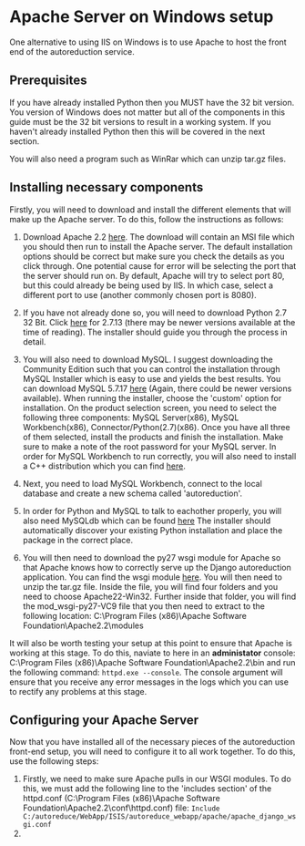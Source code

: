 # Apache Server on Windows setup

One alternative to using IIS on Windows is to use Apache to host the front end of the autoreduction service. 

## Prerequisites

If you have already installed Python then you MUST have the 32 bit version. You version of Windows does not matter but all of the components in this guide must be the 32 bit versions to result in a working system. If you haven't already installed Python then this will be covered in the next section. 

You will also need a program such as WinRar which can unzip tar.gz files.

## Installing necessary components

Firstly, you will need to download and install the different elements that will make up the Apache server. To do this, follow the instructions as follows:

1. Download Apache 2.2 [here](https://archive.apache.org/dist/httpd/binaries/win32/httpd-2.2.25-win32-x86-openssl-0.9.8y.msi). The download will contain an MSI file which you should then run to install the Apache server. The default installation options should be correct but make sure you check the details as you click through. One potential cause for error will be selecting the port that the server should run on. By default, Apache will try to select port 80, but this could already be being used by IIS. In which case, select a different port to use (another commonly chosen port is 8080).

2. If you have not already done so, you will need to download Python 2.7 32 Bit. Click [here](https://www.python.org/ftp/python/2.7.13/python-2.7.13.msi) for 2.7.13 (there may be newer versions available at the time of reading). The installer should guide you through the process in detail.

3. You will also need to download MySQL. I suggest downloading the Community Edition such that you can control the installation through MySQL Installer which is easy to use and yields the best results. You can download MySQL 5.7.17 [here](https://cdn.mysql.com//Downloads/MySQLInstaller/mysql-installer-community-5.7.17.0.msi) (Again, there could be newer versions available). When running the installer, choose the 'custom' option for installation. On the product selection screen, you need to select the following three components: MySQL Server(x86), MySQL Workbench(x86), Connector/Python(2.7)(x86). Once you have all three of them selected, install the products and finish the installation. Make sure to make a note of the root password for your MySQL server. In order for MySQL Workbench to run correctly, you will also need to install a C++ distribution which you can find [here](https://download.microsoft.com/download/2/E/6/2E61CFA4-993B-4DD4-91DA-3737CD5CD6E3/vcredist_x86.exe).

4. Next, you need to load MySQL Workbench, connect to the local database and create a new schema called 'autoreduction'. 

5. In order for Python and MySQL to talk to eachother properly, you will also need MySQLdb which can be found [here](https://kent.dl.sourceforge.net/project/mysql-python/mysql-python/1.2.3/MySQL-python-1.2.3.win32-py2.7.msi) The installer should automatically discover your existing Python installation and place the package in the correct place.

6. You will then need to download the py27 wsgi module for Apache so that Apache knows how to correctly serve up the Django autoreduction application. You can find the wsgi module [here](https://github-cloud.s3.amazonaws.com/releases/15648929/da6a22d0-08a6-11e5-8a5b-0d214c853629.gz?X-Amz-Algorithm=AWS4-HMAC-SHA256&X-Amz-Credential=AKIAISTNZFOVBIJMK3TQ%2F20170221%2Fus-east-1%2Fs3%2Faws4_request&X-Amz-Date=20170221T091852Z&X-Amz-Expires=300&X-Amz-Signature=77c12c80d7f48ccdc465184880a0f424afcc097c57cd7b8054ae4306ba1d057e&X-Amz-SignedHeaders=host&actor_id=0&response-content-disposition=attachment%3B%20filename%3Dmod_wsgi-windows-4.4.12.tar.gz&response-content-type=application%2Foctet-stream). You will then need to unzip the tar.gz file. Inside the file, you will find four folders and you need to choose Apache22-Win32. Further inside that folder, you will find the mod_wsgi-py27-VC9 file that you then need to extract to the following location: C:\Program Files (x86)\Apache Software Foundation\Apache2.2\modules

It will also be worth testing your setup at this point to ensure that Apache is working at this stage. To do this, naviate to here in an **administator** console: C:\Program Files (x86)\Apache Software Foundation\Apache2.2\bin and run the following command: `httpd.exe --console`. The console argument will ensure that you receive any error messages in the logs which you can use to rectify any problems at this stage.

## Configuring your Apache Server
Now that you have installed all of the necessary pieces of the autoreduction front-end setup, you will need to configure it to all work together. To do this, use the following steps:

1. Firstly, we need to make sure Apache pulls in our WSGI modules. To do this, we must add the following line to the 'includes section' of the httpd.conf (C:\Program Files (x86)\Apache Software Foundation\Apache2.2\conf\httpd.conf) file: `Include C:/autoreduce/WebApp/ISIS/autoreduce_webapp/apache/apache_django_wsgi.conf`
2. 
